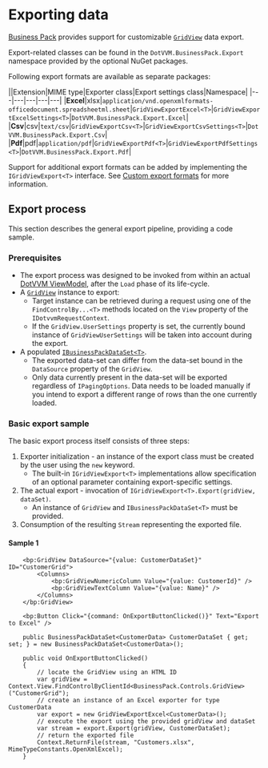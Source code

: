 # Exporting data
[Business Pack](/landing/business-pack) provides support for customizable [`GridView`](TODO) data export.

Export-related classes can be found in the `DotVVM.BusinessPack.Export` namespace provided by the optional NuGet packages.

Following export formats are available as separate packages:

||Extension|MIME type|Exporter class|Export settings class|Namespace|
|---|---|---|---|---|
|**Excel**|xlsx|`application/vnd.openxmlformats-officedocument.spreadsheetml.sheet`|`GridViewExportExcel<T>`|`GridViewExportExcelSettings<T>`|`DotVVM.BusinessPack.Export.Excel`|
|**Csv**|csv|`text/csv`|`GridViewExportCsv<T>`|`GridViewExportCsvSettings<T>`|`DotVVM.BusinessPack.Export.Csv`|
|**Pdf**|pdf|`application/pdf`|`GridViewExportPdf<T>`|`GridViewExportPdfSettings<T>`|`DotVVM.BusinessPack.Export.Pdf`|

Support for additional export formats can be added by implementing the `IGridViewExport<T>` interface.
See [Custom export formats](TODO) for more information.

## Export process
This section describes the general export pipeline, providing a code sample.

### Prerequisites
- The export process was designed to be invoked from within an actual [DotVVM ViewModel](TODO), after the `Load` phase of its life-cycle.
- A [`GridView`](TODO) instance to export: 
  - Target instance can be retrieved during a request using one of the `FindControlBy...<T>` methods located on the `View` property of the `IDotvvmRequestContext`.
  - If the `GridView.UserSettings` property is set, the currently bound instance of `GridViewUserSettings` will be taken into account during the export.
- A populated [`IBusinessPackDataSet<T>`]().
  - The exported data-set can differ from the data-set bound in the `DataSource` property of the `GridView`.
  - Only data currently present in the data-set will be exported regardless of `IPagingOptions`. Data needs to be loaded manually if you intend to export a different range of rows than the one currently loaded.
  

### Basic export sample

The basic export process itself consists of three steps:

1. Exporter initialization - an instance of the export class must be created by the user using the `new` keyword.
   - The built-in `IGridViewExport<T>` implementations allow specification of an optional parameter containing export-specific settings.
2. The actual export - invocation of `IGridViewExport<T>.Export(gridView, dataSet)`.
   - An instance of `GridView` and `IBusinessPackDataSet<T>` must be provided.
3. Consumption of the resulting `Stream` representing the exported file.

#### Sample 1
```DOTHTML
    <bp:GridView DataSource="{value: CustomerDataSet}" ID="CustomerGrid">
        <Columns>
            <bp:GridViewNumericColumn Value="{value: CustomerId}" />
            <bp:GridViewTextColumn Value="{value: Name}" />
        </Columns>
    </bp:GridView>

    <bp:Button Click="{command: OnExportButtonClicked()}" Text="Export to Excel" />
```
```CSHARP
    public BusinessPackDataSet<CustomerData> CustomerDataSet { get; set; } = new BusinessPackDataSet<CustomerData>();

    public void OnExportButtonClicked()
    {
        // locate the GridView using an HTML ID
        var gridView = Context.View.FindControlByClientId<BusinessPack.Controls.GridView>("CustomerGrid");
        // create an instance of an Excel exporter for type CustomerData
        var export = new GridViewExportExcel<CustomerData>();
        // execute the export using the provided gridView and dataSet
        var stream = export.Export(gridView, CustomerDataSet);
        // return the exported file
        Context.ReturnFile(stream, "Customers.xlsx", MimeTypeConstants.OpenXmlExcel);
    }
``` 
